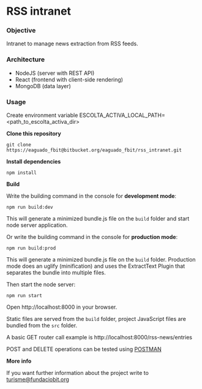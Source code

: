# RSS intranet

### Objective

Intranet to manage news extraction from RSS feeds.

### Architecture

- NodeJS (server with REST API)
- React (frontend with client-side rendering)
- MongoDB (data layer)

### Usage

Create environment variable ESCOLTA_ACTIVA_LOCAL_PATH=<path_to_escolta_activa_dir>

**Clone this repository**

```
git clone https://eaguado_fbit@bitbucket.org/eaguado_fbit/rss_intranet.git
```

**Install dependencies**

```
npm install
```

**Build**

Write the building command in the console for **development mode**:

```
npm run build:dev
```

This will generate a minimized bundle.js file on the `build` folder and start node server application.

Or write the building command in the console for **production mode**:

```
npm run build:prod
```

This will generate a minimized bundle.js file on the `build` folder. Production mode does an uglify (minification) and uses the ExtractText Plugin that separates the bundle into multiple files.

Then start the node server:

```
npm run start
```

Open http://localhost:8000 in your browser.

Static files are served from the `build` folder, project JavaScript files are bundled from the `src` folder.

A basic GET router call example is
http://localhost:8000/rss-news/entries

POST and DELETE operations can be tested using [POSTMAN](https://www.getpostman.com/)

**More info**

If you want further information about the project write to turisme@fundaciobit.org
